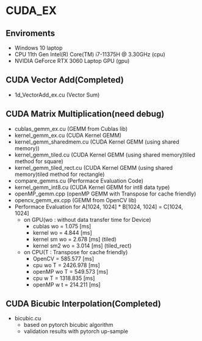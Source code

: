 # CUDA_EX

## Enviroments
* Windows 10 laptop
* CPU 11th Gen Intel(R) Core(TM) i7-11375H @ 3.30GHz (cpu)
* NVIDIA GeForce RTX 3060 Laptop GPU (gpu)

## CUDA Vector Add(Completed)
* 1d_VectorAdd_ex.cu		(Vector Sum)

## CUDA Matrix Multiplication(need debug)
  * cublas_gemm_ex.cu			(GEMM from Cublas lib)
  * kernel_gemm_ex.cu			(CUDA Kernel GEMM)
  * kernel_gemm_sharedmem.cu	(CUDA Kernel GEMM (using shared memory))
  * kernel_gemm_tiled.cu		(CUDA Kernel GEMM (using shared memory)tiled method for square)
  * kernel_gemm_tiled_rect.cu	(CUDA Kernel GEMM (using shared memory)tiled method for rectangle)
  * compare_gemms.cu			(Performace Evaluation Code)
  * kernel_gemm_int8.cu		(CUDA Kernel GEMM for int8 data type)
  * openMP_gemm.cpp           (openMP GEMM with Transpose for cache friendly)
  * opencv_gemm_ex.cpp		(GEMM from OpenCV lib)
  * Performace Evaluation for A[1024, 1024] * B[1024, 1024] = C[1024, 1024]
    * on GPU(wo : without data transfer time for Device)
        - cublas     wo = 1.075 [ms]
        - kernel     wo = 4.844 [ms]
        - kernel sm  wo = 2.678 [ms] (tiled)
        - kernel sm2 wo = 3.014 [ms] (tiled_rect)
    * on CPU(T : Transpose for cache friendly)
        - OpenCV        = 585.577  [ms]
        - cpu wo T      = 2426.978 [ms]
        - openMP wo T   = 549.573  [ms]
        - cpu w T       = 1318.835 [ms]
        - openMP w t    = 214.211  [ms]
        
## CUDA Bicubic Interpolation(Completed)
  * bicubic.cu
      - based on pytorch bicubic algorithm
      - validation results with pytorch up-sample


